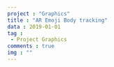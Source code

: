 ```yaml
---
project : "Graphics"
title : "AR Emoji Body tracking"
data : 2019-01-01
tag : 
 - Project Graphics
comments : true
img : ""
---
```



